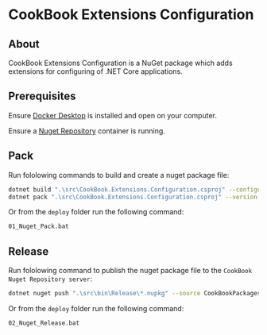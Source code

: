 # CookBook Extensions Configuration

## About

CookBook Extensions Configuration is a NuGet package which adds extensions for configuring of .NET Core applications.

## Prerequisites

Ensure [Docker Desktop](https://www.docker.com/) is installed and open on your computer.

Ensure a [Nuget Repository](../../CookBook.NugetRepository/README.md/) container is running.

## Pack

Run fololowing commands to build and create a nuget package file:

```Bash
dotnet build ".\src\CookBook.Extensions.Configuration.csproj" --configuration Release
dotnet pack ".\src\CookBook.Extensions.Configuration.csproj" --version-suffix Version -c Release
```

Or from the `deploy` folder run the following command:

```Bash
01_Nuget_Pack.bat
```

## Release

Run fololowing command to publish the nuget package file to the `CookBook Nuget Repository server`:

```Bash
dotnet nuget push ".\src\bin\Release\*.nupkg" --source CookBookPackages
```

Or from the `deploy` folder run the following command:

```Bash
02_Nuget_Release.bat
```
